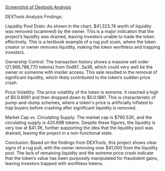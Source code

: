[Screenshot of Dextools Analysis](screenshots/Dextools.png)

DEXTools Analysis Findings:

Liquidity Pool Drain:
As shown in the chart, $41,323.74 worth of liquidity was removed (scammed) by the owner. This is a major indication that the project’s liquidity was drained, leaving investors unable to trade the token effectively. This is a textbook example of a rug pull scam, where the token creator or owner removes liquidity, making the token worthless and trapping investors.

Ownership Control:
The transaction history shows a massive sell order (21,966,788,770 tokens) from 0xd97…5a38, which could very well be the owner or someone with insider access. This sale resulted in the removal of significant liquidity, which likely contributed to the token’s sudden price crash.

Price Volatility:
The price volatility of the token is extreme. It reached a high of $0.0.8061 and then dropped down to $0.0.1881. This is characteristic of pump-and-dump schemes, where a token's price is artificially inflated to trap buyers before crashing after significant liquidity is removed.

Market Cap vs. Circulating Supply:
The market cap is $790.52K, and the circulating supply is 420.69B tokens. Despite these figures, the liquidity is very low at $41.3K, further supporting the idea that the liquidity pool was drained, leaving the project in a non-functional state.

Conclusion:
Based on the findings from DEXTools, this project shows clear signs of a rug pull, with the owner removing over $41,000 from the liquidity pool. The lack of remaining liquidity and the extreme price crash indicate that the token’s value has been purposely manipulated for fraudulent gains, leaving investors trapped with worthless tokens.
